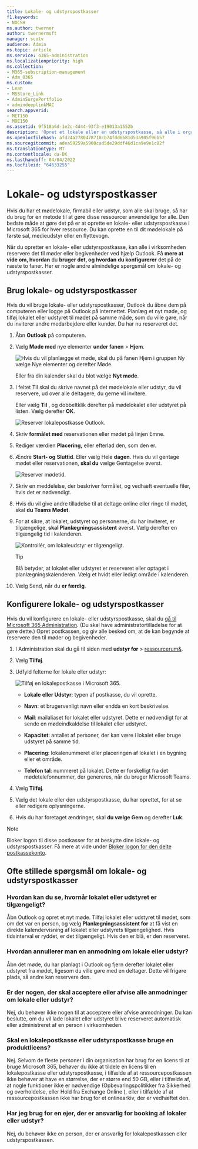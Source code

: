 ```yaml
---
title: Lokale- og udstyrspostkasser
f1.keywords:
- NOCSH
ms.author: twerner
author: twernermsft
manager: scotv
audience: Admin
ms.topic: article
ms.service: o365-administration
ms.localizationpriority: high
ms.collection:
- M365-subscription-management
- Adm_O365
ms.custom:
- Lean
- MSStore_Link
- AdminSurgePortfolio
- admindeeplinkMAC
search.appverid:
- MET150
- MOE150
ms.assetid: 9f518a6d-1e2c-4d44-93f3-e19013a1552b
description: 'Opret et lokale eller en udstyrspostkasse, så alle i organisationen kan reservere det til møder eller begivenheder ved hjælp Outlook. '
ms.openlocfilehash: afd24a2780478718cb74fdd6681d53a905f96b57
ms.sourcegitcommit: adea59259a5900cad5de29ddf46d1ca9e9e1c82f
ms.translationtype: MT
ms.contentlocale: da-DK
ms.lasthandoff: 04/04/2022
ms.locfileid: "64633255"
---
```

# <a name="room-and-equipment-mailboxes"></a>Lokale- og udstyrspostkasser

Hvis du har et mødelokale, firmabil eller udstyr, som alle skal bruge, så har du brug for en metode til at gøre disse ressourcer anvendelige for alle. Den bedste måde at gøre det på er at oprette en lokale- eller udstyrspostkasse i Microsoft 365 for hver ressource. Du kan oprette en til dit mødelokale på første sal, medieudstyr eller en flyttevogn.
  
Når du opretter en lokale- eller udstyrspostkasse, kan alle i virksomheden reservere det til møder eller begivenheder ved hjælp Outlook. Få **mere at vide om, hvordan** du **bruger det, og hvordan du konfigurerer** det på de næste to faner. Her er nogle andre almindelige spørgsmål om lokale- og udstyrspostkasser.
  
## <a name="use-room-and-equipment-mailboxes"></a>Brug lokale- og udstyrspostkasser

Hvis du vil bruge lokale- eller udstyrspostkasser, Outlook du åbne dem på computeren eller logge på Outlook på internettet. Planlæg et nyt møde, og tilføj lokalet eller udstyret til mødet på samme måde, som du ville gøre, når du inviterer andre medarbejdere eller kunder. Du har nu reserveret det.
  
1. Åbn **Outlook** på computeren.

2. Vælg **Møde med** nye elementer **under fanen** \> **Hjem**.

   ![Hvis du vil planlægge et møde, skal du på fanen Hjem i gruppen Ny vælge Nye elementer og derefter Møde.](../../media/ffd575a8-1036-4d67-b839-73941fc60276.png)

   Eller fra din kalender skal du blot vælge **Nyt møde**.
    
3. I feltet Til skal du skrive navnet på det mødelokale eller udstyr, du vil reservere, ud over alle deltagere, du gerne vil invitere.

   Eller vælg **Til** , og dobbeltklik derefter på mødelokalet eller udstyret på listen. Vælg derefter **OK**.

   ![Reserver lokalepostkasse Outlook.](../../media/4588c806-9fb9-46c9-b2d8-34caa943e28e.png)
  
4. Skriv **formålet med** reservationen eller mødet på linjen Emne. 
    
5. Rediger værdien **Placering,** eller efterlad den, som den er. 
    
6. Ændre **Start- og** **Sluttid**. Eller vælg Hele **dagen**. Hvis du vil gentage mødet eller reservationen, **skal du** vælge Gentagelse øverst.
 
   ![Reserver mødetid.](../../media/4b72a0a6-4da2-449e-909e-85ea79f78e2c.png)
  
7. Skriv en meddelelse, der beskriver formålet, og vedhæft eventuelle filer, hvis det er nødvendigt.
    
8. Hvis du vil give andre tilladelse til at deltage online eller ringe til mødet, skal **du Teams Mødet**.
    
9. For at sikre, at lokalet, udstyret og personerne, du har inviteret, er tilgængelige, **skal Planlægningsassistent** øverst. Vælg derefter en tilgængelig tid i kalenderen.

   ![Kontrollér, om lokaleudstyr er tilgængeligt.](../../media/eb0097c6-4263-4b63-bfca-f7c03ad99b4f.png)

   > [!TIP]
   > Blå betyder, at lokalet eller udstyret er reserveret eller optaget i planlægningskalenderen. Vælg et hvidt eller ledigt område i kalenderen. 
  
10. Vælg Send, når du **er færdig**.
    
## <a name="set-up-room-and-equipment-mailboxes"></a>Konfigurere lokale- og udstyrspostkasser

Hvis du vil konfigurere en lokale- eller udstyrspostkasse, skal du <a href="https://go.microsoft.com/fwlink/p/?linkid=2024339" target="_blank">gå til Microsoft 365 Administration</a>. (Du skal have administratortilladelse for at gøre dette.) Opret postkassen, og giv alle besked om, at de kan begynde at reservere den til møder og begivenheder.
  
1. I Administration skal du gå til siden med **udstyr for** \> [ressourcerum&amp;](https://go.microsoft.com/fwlink/p/?linkid=2067334).
  
2. Vælg **Tilføj**.
    
3. Udfyld felterne for lokale eller udstyr:

   ![Tilføj en lokalepostkasse i Microsoft 365.](../../media/114d49e3-976e-40ef-b0af-2b0f5c85f15e.png)
  
   - **Lokale** **eller Udstyr**: typen af postkasse, du vil oprette.
    
   - **Navn**: et brugervenligt navn eller endda en kort beskrivelse.
    
   - **Mail**: mailaliaset for lokalet eller udstyret. Dette er nødvendigt for at sende en mødeindkaldelse til lokalet eller udstyret.
    
   - **Kapacitet**: antallet af personer, der kan være i lokalet eller bruge udstyret på samme tid.
    
   - **Placering**: lokalenummeret eller placeringen af lokalet i en bygning eller et område.
    
   - **Telefon tal**: nummeret på lokalet. Dette er forskelligt fra det mødetelefonnummer, der genereres, når du bruger Microsoft Teams.
    
4. Vælg **Tilføj**.
    
5. Vælg det lokale eller den udstyrspostkasse, du har oprettet, for at se eller redigere oplysningerne.
  
6. Hvis du har foretaget ændringer, skal **du vælge Gem** og derefter **Luk**.

> [!Note]
> Bloker logon til disse postkasser for at beskytte dine lokale- og udstyrspostkasser. Få mere at vide under [Bloker logon for den delte postkassekonto](/office365/admin/email/create-a-shared-mailbox#block-sign-in-for-the-shared-mailbox-account).

## <a name="common-questions-about-room-and-equipment-mailboxes"></a>Ofte stillede spørgsmål om lokale- og udstyrspostkasser

### <a name="how-can-you-tell-when-the-room-or-equipment-is-available"></a>Hvordan kan du se, hvornår lokalet eller udstyret er tilgængeligt?

Åbn Outlook og opret et nyt møde. Tilføj lokalet eller udstyret til mødet, som om det var en person, og vælg **Planlægningsassistent for** at få vist en direkte kalendervisning af lokalet eller udstyrets tilgængelighed. Hvis tidsinterval er ryddet, er det tilgængeligt. Hvis den er blå, er den reserveret. 
  
### <a name="how-do-you-cancel-a-room-or-equipment-request"></a>Hvordan annullerer man en anmodning om lokale eller udstyr?

Åbn det møde, du har planlagt i Outlook og fjern derefter lokalet eller udstyret fra mødet, ligesom du ville gøre med en deltager. Dette vil frigøre plads, så andre kan reservere den.
  
### <a name="does-someone-have-to-accept-or-decline-every-room-or-equipment-request"></a>Er der nogen, der skal acceptere eller afvise alle anmodninger om lokale eller udstyr?

Nej, du behøver ikke nogen til at acceptere eller afvise anmodninger. Du kan beslutte, om du vil lade lokalet eller udstyret blive reserveret automatisk eller administreret af en person i virksomheden. 
  
### <a name="does-a-room-mailbox-or-equipment-mailbox-need-a-product-license"></a>Skal en lokalepostkasse eller udstyrspostkasse bruge en produktlicens?

Nej. Selvom de fleste personer i din organisation har brug for en licens til at bruge Microsoft 365, behøver du ikke at tildele en licens til en lokalepostkasse eller udstyrspostkasse, i tilfælde af at ressourcepostkassen ikke behøver at have en størrelse, der er større end 50 GB, eller i tilfælde af, at nogle funktioner ikke er nødvendige (Opbevaringspolitikker fra Sikkerhed og overholdelse, eller Hold fra Exchange Online ), eller i tilfælde af at ressourcepostkassen ikke har brug for et onlinearkiv, der er vedhæftet den.
  
### <a name="do-i-need-an-owner-in-charge-of-booking-the-rooms-or-equipment"></a>Har jeg brug for en ejer, der er ansvarlig for booking af lokaler eller udstyr?

 Nej, du behøver ikke en person, der er ansvarlig for lokalepostkassen eller udstyrspostkassen.
